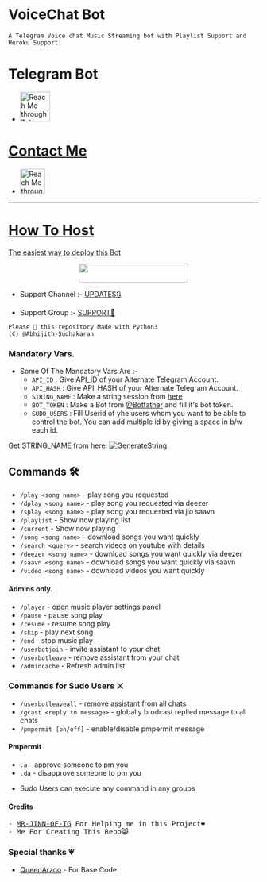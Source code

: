 # VoiceChat Bot
`A Telegram Voice chat Music Streaming bot with Playlist Support and Heroku Support!`
# Telegram Bot
- <a href="https://t.me/Aami_song_bot">
    <img src="https://www.vectorlogo.zone/logos/github/github-icon.svg" alt="Reach Me through Telegram" height="60" width="60">

# Contact Me
- <a href="https://t.me/Telecat_X">
    <img src="https://www.vectorlogo.zone/logos/telegram/telegram-icon.svg" alt="Reach Me through Telegram" height="50" width="50">

---
# How To Host
The easiest way to deploy this Bot
<p align="center"><a href="https://heroku.com/deploy?template=https://github.com/Abhijith-Sudhakaran/VoiceChat_Song_bot"> <img src="https://img.shields.io/badge/Deploy%20To%20Heroku-red?style=for-the-badge&logo=heroku" width="220" height="38.45"/></a></p>


- Support Channel :- [UPDATES🔃](http://t.me/AAMIBOTUPDATES)

- Support Group :- [SUPPORT👥](http://t.me/AAMIBOTSUPPORT)


```
Please 🌟 this repository Made with Python3
(C) @Abhijith-Sudhakaran

```



### Mandatory Vars.

- Some Of The Mandatory Vars Are :-
   - `API_ID` :  Give API_ID of your Alternate Telegram Account.
   - `API_HASH` :  Give API_HASH of your Alternate Telegram Account.
   - `STRING_NAME` :  Make a string session from [here](https://replit.com/AbhijithKs/Vcbot_string)
   - `BOT_TOKEN` :  Make a Bot from [@Botfather](https://t.me/botfather) and fill it's bot token.
   - `SUDO_USERS` :  Fill Userid of yhe users whom you want to be able to control the bot. You can add multiple id by giving a space in b/w each id.

Get STRING_NAME from here:  [![GenerateString](https://img.shields.io/badge/repl.it-generateString-yellowgreen)](https://replit.com/@MRJINNOFTG/TG-SESSION)





## Commands 🛠

- `/play <song name>` - play song you requested
- `/dplay <song name>` - play song you requested via deezer
- `/splay <song name>` - play song you requested via jio saavn
- `/playlist` - Show now playing list
- `/current` - Show now playing
- `/song <song name>` - download songs you want quickly
- `/search <query>` - search videos on youtube with details
- `/deezer <song name>` - download songs you want quickly via deezer
- `/saavn <song name>` - download songs you want quickly via saavn
- `/video <song name>` - download videos you want quickly

#### Admins only.
- `/player` - open music player settings panel
- `/pause` - pause song play
- `/resume` - resume song play
- `/skip` - play next song
- `/end` - stop music play
- `/userbotjoin` - invite assistant to your chat
- `/userbotleave` - remove assistant from your chat
- `/admincache` - Refresh admin list

### Commands for Sudo Users ⚔️
- `/userbotleaveall` - remove assistant from all chats
- `/gcast <reply to message>` - globally brodcast replied message to all chats
- `/pmpermit [on/off]` - enable/disable pmpermit message

#### Pmpermit
- `.a` - approve someone to pm you
- `.da` - disapprove someone to pm you
+ Sudo Users can execute any command in any groups

####  Credits
<samp> - [MR-JINN-OF-TG](https://github.com/MR-JINN-OF-TG) For Helping me in this Project❤️ <br> - Me For Creating This Repo😸 </samp>
### Special thanks 💗
- [QueenArzoo](https://github.com/QueenArzoo) - For Base Code 
